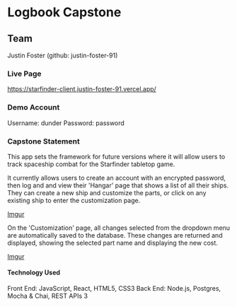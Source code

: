 # Logbook Capstone


## Team
Justin Foster (github: justin-foster-91)


### Live Page
https://starfinder-client.justin-foster-91.vercel.app/


### Demo Account
Username: dunder
Password: password


### Capstone Statement
This app sets the framework for future versions where it will allow users to track spaceship combat for the Starfinder tabletop game. 

It currently allows users to create an account with an encrypted password, then log and and view their 'Hangar' page that shows a list of all their ships. They can create a new ship and customize the parts, or click on any existing ship to enter the customization page.

[Imgur](https://i.imgur.com/oEjakqP.png)

On the 'Customization' page, all changes selected from the dropdown menu are automatically saved to the database. These changes are returned and displayed, showing the selected part name and displaying the new cost.

[Imgur](https://i.imgur.com/QmTNSON.png)


#### Technology Used
Front End: JavaScript, React, HTML5, CSS3 
Back End: Node.js, Postgres, Mocha & Chai, REST APIs 3 
